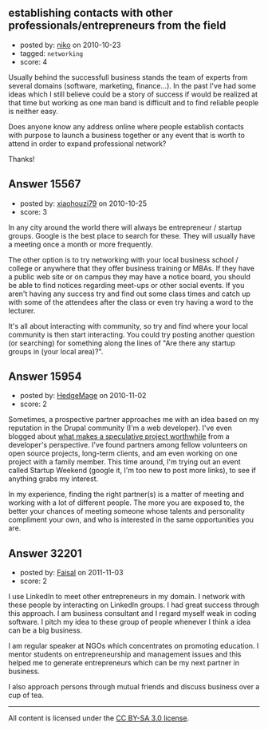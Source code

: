 ## establishing contacts with other professionals/entrepreneurs from the field

- posted by: [niko](https://stackexchange.com/users/-1/4968-niko) on 2010-10-23
- tagged: `networking`
- score: 4

Usually behind the successfull business stands the team of experts from several domains (software, marketing, finance...). In the past I've had some ideas which I still believe could be a story of success if would be realized at that time but working as one man band is difficult and to find reliable people is neither easy.

Does anyone know any address online where people establish contacts with purpose to launch a business together or any event that is worth to attend in order to expand professional network?

Thanks!



## Answer 15567

- posted by: [xiaohouzi79](https://stackexchange.com/users/-1/4868-xiaohouzi79) on 2010-10-25
- score: 3

In any city around the world there will always be entrepreneur / startup groups. Google is the best place to search for these. They will usually have a meeting once a month or more frequently.

The other option is to try networking with your local business school / college or anywhere that they offer business training or MBAs. If they have a public web site or on campus they may have a notice board, you should be able to find notices regarding meet-ups or other social events. If you aren't having any success try and find out some class times and catch up with some of the attendees after the class or even try having a word to the lecturer.

It's all about interacting with community, so try and find where your local community is then start interacting. You could try posting another question (or searching) for something along the lines of "Are there any startup groups in (your local area)?".


## Answer 15954

- posted by: [HedgeMage](https://stackexchange.com/users/-1/5198-hedgemage) on 2010-11-02
- score: 2

Sometimes, a prospective partner approaches me with an idea based on my reputation in the Drupal community (I'm a web developer).  I've even blogged about [what makes a speculative project worthwhile](http://binaryredneck.net/node/167) from a developer's perspective.  I've found partners among fellow volunteers on open source projects, long-term clients, and am even working on one project with a family member.  This time around, I'm trying out an event called Startup Weekend (google it, I'm too new to post more links), to see if anything grabs my interest.

In my experience, finding the right partner(s) is a matter of meeting and working with a lot of different people.  The more you are exposed to, the better your chances of meeting someone whose talents and personality compliment your own, and who is interested in the same opportunities you are.


## Answer 32201

- posted by: [Faisal](https://stackexchange.com/users/-1/12162-faisal) on 2011-11-03
- score: 2

I use LinkedIn to meet other entrepreneurs in my domain. I network with these people by interacting on LinkedIn groups. I had great success through this approach. I am business consultant and I regard myself weak in coding software. I pitch my idea to these group of people whenever I think a idea can be a big business. 

I am regular speaker at NGOs which concentrates on promoting education. I mentor students on entrepreneurship and management issues and this helped me to generate entrepreneurs which can be my next partner in business. 

I also approach persons through mutual friends and discuss business over a cup of tea.



---

All content is licensed under the [CC BY-SA 3.0 license](https://creativecommons.org/licenses/by-sa/3.0/).
